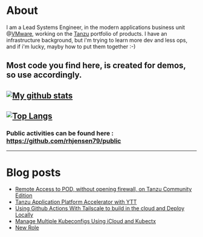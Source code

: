 # About
I am a Lead Systems Engineer, in the modern applications business unit @[VMware](https://www.vmware.com), working on the [Tanzu](https://tanzu.vmware.com) portfolio of products.
I have an infrastructure background, but i'm trying to learn more dev and less ops, and if i'm lucky, mayby how to put them together :-)

Most code you find here, is created for demos, so use accordingly. 
---
[![My github stats](https://github-readme-stats.vercel.app/api?username=rhjensen79&count_private=true&show_icons=true)](https://github.com/anuraghazra/github-readme-stats)
---
[![Top Langs](https://github-readme-stats.vercel.app/api/top-langs/?username=rhjensen79)](https://github.com/anuraghazra/github-readme-stats)
---
### Public activities can be found here : https://github.com/rhjensen79/public

---

# Blog posts
<!-- BLOG-POST-LIST:START -->
- [Remote Access to POD, without opening firewall, on Tanzu Community Edition](https://www.robert-jensen.dk/posts/2022-remote-access-tce/)
- [Tanzu Application Platform Accelerator with YTT](https://www.robert-jensen.dk/posts/2022-tap-accelerator-ytt/)
- [Using Github Actions With Tailscale to build in the cloud and Deploy Locally](https://www.robert-jensen.dk/posts/2022-using-github-actions-with-tailscale-to-deploy-locally/)
- [Manage Multiple Kubeconfigs Using iCloud and Kubectx](https://www.robert-jensen.dk/posts/2021-manage-multiple-kubeconfigs-using-icloud-and-kubectx/)
- [New Role](https://www.robert-jensen.dk/posts/2021-new-role/)
<!-- BLOG-POST-LIST:END -->

<!--
**rhjensen79/rhjensen79** is a ✨ _special_ ✨ repository because its `README.md` (this file) appears on your GitHub profile.

Here are some ideas to get you started:

- 🔭 I’m currently working on ...
- 🌱 I’m currently learning ...
- 👯 I’m looking to collaborate on ...
- 🤔 I’m looking for help with ...
- 💬 Ask me about ...
- 📫 How to reach me: ...
- 😄 Pronouns: ...
- ⚡ Fun fact: ...
-->
